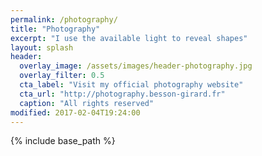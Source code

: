 ```yaml
---
permalink: /photography/
title: "Photography"
excerpt: "I use the available light to reveal shapes"
layout: splash
header:
  overlay_image: /assets/images/header-photography.jpg
  overlay_filter: 0.5
  cta_label: "Visit my official photography website"
  cta_url: "http://photography.besson-girard.fr"
  caption: "All rights reserved"
modified: 2017-02-04T19:24:00
---
```


{% include base_path %}


